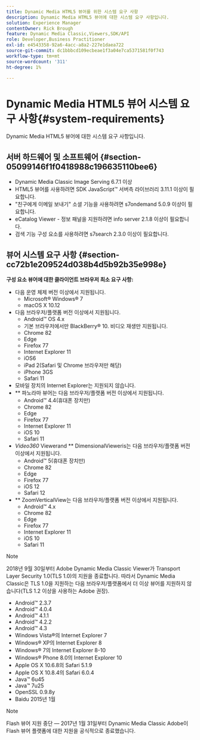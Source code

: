 ```yaml
---
title: Dynamic Media HTML5 뷰어를 위한 시스템 요구 사항
description: Dynamic Media HTML5 뷰어에 대한 시스템 요구 사항입니다.
solution: Experience Manager
contentOwner: Rick Brough
feature: Dynamic Media Classic,Viewers,SDK/API
role: Developer,Business Practitioner
exl-id: e4543358-92a6-4acc-a8a2-227e1daea722
source-git-commit: dc1bbbcd109ecbeae1f3a04e7ca5371581f0f743
workflow-type: tm+mt
source-wordcount: '311'
ht-degree: 1%

---
```


# Dynamic Media HTML5 뷰어 시스템 요구 사항{#system-requirements}

Dynamic Media HTML5 뷰어에 대한 시스템 요구 사항입니다.

<!-- Updated April 06, 2021 from https://wiki.corp.adobe.com/pages/viewpage.action?spaceKey=scene7qa&title=s7Viewers%2C+S7SDK%2C+S7OnDemand+Release+Notes - Contact is Sasha -->

## 서버 하드웨어 및 소프트웨어 {#section-05099146f1f0418988c196635110bee6}

* Dynamic Media Classic Image Serving 6.7.1 이상
* HTML5 뷰어를 사용하려면 SDK JavaScript™ 서버측 라이브러리 3.11.1 이상이 필요합니다.
* &quot;친구에게 이메일 보내기&quot; 소셜 기능을 사용하려면 s7ondemand 5.0.9 이상이 필요합니다.
* eCatalog Viewer - 정보 패널을 지원하려면 info server 2.1.8 이상이 필요합니다.
* 검색 기능 구성 요소를 사용하려면 s7search 2.3.0 이상이 필요합니다.

## 뷰어 시스템 요구 사항 {#section-cc72b1e209524d038b4d5b92b35e998e}

**구성 요소 뷰어에 대한 클라이언트 브라우저 최소 요구 사항:**

* 다음 운영 체제 버전 이상에서 지원됩니다.
   * Microsoft® Windows® 7
   * macOS X 10.12
* 다음 브라우저/플랫폼 버전 이상에서 지원됩니다.
   * Android™ OS 4.x
   * 기본 브라우저에서만 BlackBerry® 10. 비디오 재생만 지원됩니다.
   * Chrome 82
   * Edge
   * Firefox 77
   * Internet Explorer 11
   * iOS6
   * iPad 2(Safari 및 Chrome 브라우저만 해당)
   * iPhone 3GS
   * Safari 11
* 모바일 장치의 Internet Explorer는 지원되지 않습니다.
* ** 파노라마 뷰어는 다음 브라우저/플랫폼 버전 이상에서 지원됩니다.
   * Android™ 4.4(휴대폰 장치만)
   * Chrome 82
   * Edge
   * Firefox 77
   * Internet Explorer 11
   * iOS 10
   * Safari 11
* *Video360* Viewerand  ** DimensionalVieweris는 다음 브라우저/플랫폼 버전 이상에서 지원됩니다.
   * Android™ 5(휴대폰 장치만)
   * Chrome 82
   * Edge
   * Firefox 77
   * iOS 12
   * Safari 12
* ** ZoomVerticalView는 다음 브라우저/플랫폼 버전 이상에서 지원됩니다.
   * Android™ 4.x
   * Chrome 82
   * Edge
   * Firefox 77
   * Internet Explorer 11
   * iOS 10
   * Safari 11

>[!NOTE]
>
>2018년 9월 30일부터 Adobe Dynamic Media Classic Viewer가 Transport Layer Security 1.0(TLS 1.0)의 지원을 종료합니다. 따라서 Dynamic Media Classic은 TLS 1.0을 지원하는 다음 브라우저/플랫폼에서 더 이상 뷰어를 지원하지 않습니다(TLS 1.2 이상을 사용하는 Adobe 권장).
>
> * Android™ 2.3.7
> * Android™ 4.0.4
> * Android™ 4.1.1
> * Android™ 4.2.2
> * Android™ 4.3
> * Windows Vista®의 Internet Explorer 7
> * Windows® XP의 Internet Explorer 8
> * Windows® 7의 Internet Explorer 8-10
> * Windows® Phone 8.0의 Internet Explorer 10
> * Apple OS X 10.6.8의 Safari 5.1.9
> * Apple OS X 10.8.4의 Safari 6.0.4
> * Java™ 6u45
> * Java™ 7u25
> * OpenSSL 0.9.8y
> * Baidu 2015년 1월


>[!NOTE]
>
>Flash 뷰어 지원 중단 — 2017년 1월 31일부터 Dynamic Media Classic Adobe이 Flash 뷰어 플랫폼에 대한 지원을 공식적으로 종료했습니다.
